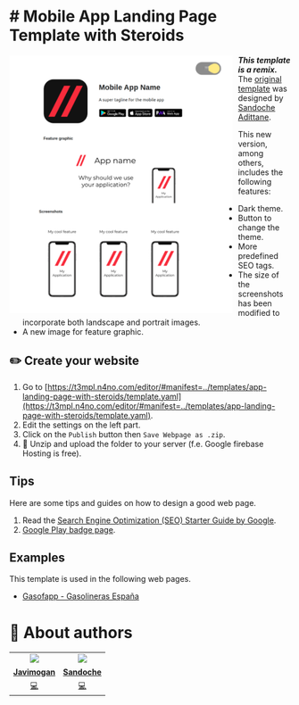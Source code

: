 # # Mobile App Landing Page Template with Steroids
<p align="center">
<img src="https://github.com/javimogan/AppLandingPageWithSteroids/blob/main/assets/Preview.png?raw=true"
	width = 400
	alt="Preview"
	style="float: left; margin-right: 10px;" />
</p>


**_This template is a remix._**
The [original template](https://github.com/sandoche/Mobile-app-landingpage-template) was designed by [Sandoche Adittane](https://www.sandoche.com/).

This new version, among others, includes the following features:
- Dark theme.
- Button to change the theme.
- More predefined SEO tags.
- The size of the screenshots has been modified to incorporate both landscape and portrait images.
- A new image for feature graphic.

## ✏️ Create your website
1. Go to  [https://t3mpl.n4no.com/editor/#manifest=../templates/app-landing-page-with-steroids/template.yaml](https://t3mpl.n4no.com/editor/#manifest=../templates/app-landing-page-with-steroids/template.yaml).
2. Edit the settings on the left part.
3.  Click on the  `Publish`  button then  `Save Webpage as .zip`.
4.  🚀 Unzip and upload the folder to your server (f.e. Google firebase Hosting is free).

## Tips
Here are some tips and guides on how to design a good web page.
1.  Read the [Search Engine Optimization (SEO) Starter Guide by Google](https://developers.google.com/search/docs/beginner/seo-starter-guide).
2. [Google Play  badge page](https://play.google.com/intl/en_us/badges/).

## Examples
This template is used in the following web pages.
- [Gasofapp - Gasolineras España](https://gasofapp.javimogan.com/)

# 🌚 About authors
<!-- About Author -->
<table id="contributors">
	<tr id="info_avatar">
		<td id="javimogan" align="center">
			<a href="https://github.com/javimogan">
				<img src="https://avatars.githubusercontent.com/u/61110500?v=4" width="100px"/>
			</a>
		</td>
		<td id="javimogan" align="center">
			<a href="https://github.com/sandoche">
				<img src="https://avatars.githubusercontent.com/u/3635348?v=4" width="100px"/>
			</a>
		</td>
	</tr>
	<tr id="info_name">
		<td id="javimogan" align="center">
			<a href="https://github.com/javimogan">
				<strong>Javimogan</strong>
			</a>
		</td>
		<td id="javimogan" align="center">
			<a href="https://github.com/sandoche">
				<strong>Sandoche</strong>
			</a>
		</td>
	</tr>
	<tr id="info_commit">
		<td id="javimogan" align="center">
			<a href="/commits?author=javimogan" title="Developer">
				<span id="role">💻</span>
			</a>
		</td>
		<td id="javimogan" align="center">
			<a href="/commits?author=sandoche" title="Developer">
				<span id="role">💻</span>
			</a>
		</td>
	</tr>
</table>
<!-- end About Author -->
